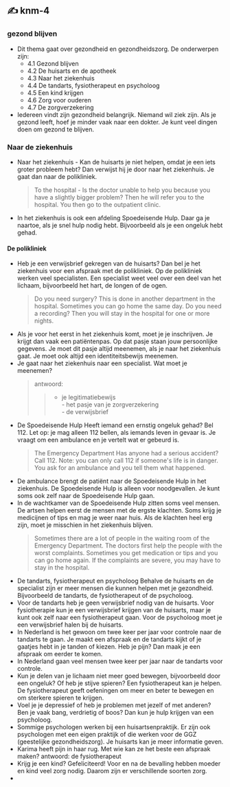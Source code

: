## :writing_hand: knm-4
### gezond blijven
- Dit thema gaat over gezondheid en gezondheidszorg. 
  De onderwerpen zijn: 
  - 4.1 Gezond blijven  
  - 4.2 De huisarts en de apotheek  
  - 4.3 Naar het ziekenhuis  
  - 4.4 De tandarts, fysiotherapeut en psycholoog  
  - 4.5 Een kind krijgen  
  - 4.6 Zorg voor ouderen  
  - 4.7 De zorgverzekering  
- Iedereen vindt zijn gezondheid belangrijk. Niemand wil ziek zijn. 
  Als je gezond leeft, hoef je minder vaak naar een dokter. 
  Je kunt veel dingen doen om gezond te blijven.
### Naar de ziekenhuis
- Naar het ziekenhuis - 
  Kan de huisarts je niet helpen, omdat je een iets groter probleem hebt?
  Dan verwijst hij je door naar het ziekenhuis.
  Je gaat dan naar de polikliniek.
    > To the hospital -
      Is the doctor unable to help you because you have a slightly bigger problem?
      Then he will refer you to the hospital.
      You then go to the outpatient clinic.
- In het ziekenhuis is ook een afdeling Spoedeisende Hulp.
  Daar ga je naartoe, als je snel hulp nodig hebt.
  Bijvoorbeeld als je een ongeluk hebt gehad.
#### De polikliniek

- Heb je een verwijsbrief gekregen van de huisarts?
  Dan bel je het ziekenhuis voor een afspraak met de polikliniek.
  Op de polikliniek werken veel specialisten.
  Een specialist weet veel over een deel van het lichaam, bijvoorbeeld het hart, de longen of de ogen.
    > Do you need surgery? This is done in another department in the hospital.
      Sometimes you can go home the same day.
      Do you need a recording?
      Then you will stay in the hospital for one or more nights.
- Als je voor het eerst in het ziekenhuis komt, moet je je inschrijven.
  Je krijgt dan vaak een patiëntenpas. Op dat pasje staan jouw persoonlijke gegevens. 
  Je moet dit pasje altijd meenemen, als je naar het ziekenhuis gaat.
  Je moet ook altijd een identiteitsbewijs meenemen.
- Je gaat naar het ziekenhuis naar een specialist. Wat moet je meenemen?  
    > antwoord: 
    > 
    >> - je legitimatiebewijs  
       - het pasje van je zorgverzekering  
       - de verwijsbrief  
    >
- De Spoedeisende Hulp
  Heeft iemand een ernstig ongeluk gehad?
  Bel 112. 
  Let op: je mag alleen 112 bellen, als iemands leven in gevaar is.
  Je vraagt om een ambulance en je vertelt wat er gebeurd is.
    > The Emergency Department
      Has anyone had a serious accident?
      Call 112.
      Note: you can only call 112 if someone's life is in danger.
      You ask for an ambulance and you tell them what happened.
- De ambulance brengt de patiënt naar de Spoedeisende Hulp in het ziekenhuis.
  De Spoedeisende Hulp is alleen voor noodgevallen.
  Je kunt soms ook zelf naar de Spoedeisende Hulp gaan.
- In de wachtkamer van de Spoedeisende Hulp zitten soms veel mensen.
  De artsen helpen eerst de mensen met de ergste klachten.
  Soms krijg je medicijnen of tips en mag je weer naar huis. 
  Als de klachten heel erg zijn, moet je misschien in het ziekenhuis blijven.
    > Sometimes there are a lot of people in the waiting room of the Emergency Department.
      The doctors first help the people with the worst complaints.
      Sometimes you get medication or tips and you can go home again.
      If the complaints are severe, you may have to stay in the hospital.
- De tandarts, fysiotherapeut en psycholoog
  Behalve de huisarts en de specialist zijn er meer mensen die kunnen helpen met je gezondheid.
  Bijvoorbeeld de tandarts, de fysiotherapeut of de psycholoog.
- Voor de tandarts heb je geen verwijsbrief nodig van de huisarts.
  Voor fysiotherapie kun je een verwijsbrief krijgen van de huisarts, maar je kunt ook zelf naar een fysiotherapeut gaan.
  Voor de psycholoog moet je een verwijsbrief halen bij de huisarts.
- In Nederland is het gewoon om twee keer per jaar voor controle naar de tandarts te gaan.
  Je maakt een afspraak en de tandarts kijkt of je gaatjes hebt in je tanden of kiezen. 
  Heb je pijn?
  Dan maak je een afspraak om eerder te komen.
- In Nederland gaan veel mensen twee keer per jaar naar de tandarts voor controle.
- Kun je delen van je lichaam niet meer goed bewegen, bijvoorbeeld door een ongeluk? Of heb je stijve spieren?
  Een fysiotherapeut kan je helpen.
  De fysiotherapeut geeft oefeningen om meer en beter te bewegen en om sterkere spieren te krijgen.
- Voel je je depressief of heb je problemen met jezelf of met anderen?
  Ben je vaak bang, verdrietig of boos?
  Dan kun je hulp krijgen van een psycholoog.
- Sommige psychologen werken bij een huisartsenpraktijk.
  Er zijn ook psychologen met een eigen praktijk of die werken voor de GGZ (geestelijke gezondheidszorg).
  Je huisarts kan je meer informatie geven.
- Karima heeft pijn in haar rug. Met wie kan ze het beste een afspraak maken?
  antwoord: de fysiotherapeut
- Krijg je een kind? Gefeliciteerd!
  Voor en na de bevalling hebben moeder en kind veel zorg nodig.
  Daarom zijn er verschillende soorten zorg.
- 


